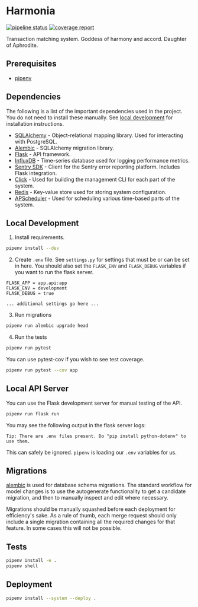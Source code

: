 # Harmonia

[![pipeline status](https://git.bink.com/Olympus/harmonia/badges/develop/pipeline.svg)](https://git.bink.com/Olympus/harmonia/commits/develop) [![coverage report](https://git.bink.com/Olympus/harmonia/badges/develop/coverage.svg)](https://git.bink.com/Olympus/harmonia/commits/develop)

Transaction matching system. Goddess of harmony and accord. Daughter of Aphrodite.

## Prerequisites

* [pipenv](https://docs.pipenv.org)

## Dependencies

The following is a list of the important dependencies used in the project. You do not need to install these manually. See [local development](#local-development) for installation instructions.

* [SQLAlchemy](https://www.sqlalchemy.org) - Object-relational mapping library. Used for interacting with PostgreSQL.
* [Alembic](http://alembic.zzzcomputing.com/en/latest) - SQLAlchemy migration library.
* [Flask](http://flask.pocoo.org) - API framework.
* [InfluxDB](http://influxdb-python.readthedocs.io/en/latest) - Time-series database used for logging performance metrics.
* [Sentry SDK](https://docs.sentry.io/quickstart?platform=python) - Client for the Sentry error reporting platform. Includes Flask integration.
* [Click](http://click.pocoo.org/6) - Used for building the management CLI for each part of the system.
* [Redis](https://redis-py.readthedocs.io/en/latest) - Key-value store used for storing system configuration.
* [APScheduler](https://apscheduler.readthedocs.io/en/latest) - Used for scheduling various time-based parts of the system.

## Local Development

1. Install requirements.

```bash
pipenv install --dev
```

2. Create `.env` file. See `settings.py` for settings that must be or can be set in here. You should also set the `FLASK_ENV` and `FLASK_DEBUG` variables if you want to run the flask server.

```
FLASK_APP = app.api:app
FLASK_ENV = development
FLASK_DEBUG = true

... additional settings go here ...
```

3. Run migrations

```bash
pipenv run alembic upgrade head
```

4. Run the tests

```bash
pipenv run pytest
```

You can use pytest-cov if you wish to see test coverage.

```bash
pipenv run pytest --cov app
```

## Local API Server

You can use the Flask development server for manual testing of the API.

```bash
pipenv run flask run
```

You may see the following output in the flask server logs:

```
Tip: There are .env files present. Do "pip install python-dotenv" to use them.
```

This can safely be ignored. `pipenv` is loading our `.env` variables for us.

## Migrations

[alembic](http://alembic.zzzcomputing.com/en/latest) is used for database schema migrations. The standard workflow for model changes is to use the autogenerate functionality to get a candidate migration, and then to manually inspect and edit where necessary.

Migrations should be manually squashed before each deployment for efficiency's sake. As a rule of thumb, each merge request should only include a single migration containing all the required changes for that feature. In some cases this will not be possible.

## Tests

```bash
pipenv install -e .
pipenv shell
```

## Deployment

```bash
pipenv install --system --deploy .
```
